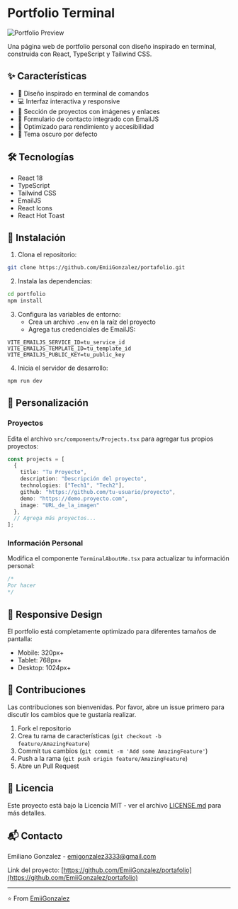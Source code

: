 # Portfolio Terminal

![Portfolio Preview](https://images.unsplash.com/photo-1629654297299-c8506221ca97?auto=format&fit=crop&w=1200&q=80)

Una página web de portfolio personal con diseño inspirado en terminal, construida con React, TypeScript y Tailwind CSS.

## ✨ Características

- 🎨 Diseño inspirado en terminal de comandos
- 💻 Interfaz interactiva y responsive
- 🚀 Sección de proyectos con imágenes y enlaces
- 📧 Formulario de contacto integrado con EmailJS
- 🎯 Optimizado para rendimiento y accesibilidad
- 🌙 Tema oscuro por defecto

## 🛠️ Tecnologías

- React 18
- TypeScript
- Tailwind CSS
- EmailJS
- React Icons
- React Hot Toast

## 🚀 Instalación

1. Clona el repositorio:

```bash
git clone https://github.com/EmiiGonzalez/portafolio.git
```

2. Instala las dependencias:

```bash
cd portfolio
npm install
```

3. Configura las variables de entorno:
   - Crea un archivo `.env` en la raíz del proyecto
   - Agrega tus credenciales de EmailJS:

```env
VITE_EMAILJS_SERVICE_ID=tu_service_id
VITE_EMAILJS_TEMPLATE_ID=tu_template_id
VITE_EMAILJS_PUBLIC_KEY=tu_public_key
```

4. Inicia el servidor de desarrollo:

```bash
npm run dev
```

## 📝 Personalización

### Proyectos

Edita el archivo `src/components/Projects.tsx` para agregar tus propios proyectos:

```typescript
const projects = [
  {
    title: "Tu Proyecto",
    description: "Descripción del proyecto",
    technologies: ["Tech1", "Tech2"],
    github: "https://github.com/tu-usuario/proyecto",
    demo: "https://demo.proyecto.com",
    image: "URL_de_la_imagen"
  },
  // Agrega más proyectos...
];
```

### Información Personal

Modifica el componente `TerminalAboutMe.tsx` para actualizar tu información personal:

```typescript
/*
Por hacer
*/
```

## 📱 Responsive Design

El portfolio está completamente optimizado para diferentes tamaños de pantalla:

- Mobile: 320px+
- Tablet: 768px+
- Desktop: 1024px+

## 🤝 Contribuciones

Las contribuciones son bienvenidas. Por favor, abre un issue primero para discutir los cambios que te gustaría realizar.

1. Fork el repositorio
2. Crea tu rama de características (`git checkout -b feature/AmazingFeature`)
3. Commit tus cambios (`git commit -m 'Add some AmazingFeature'`)
4. Push a la rama (`git push origin feature/AmazingFeature`)
5. Abre un Pull Request

## 📄 Licencia

Este proyecto está bajo la Licencia MIT - ver el archivo [LICENSE.md](LICENSE.md) para más detalles.

## 📬 Contacto

Emiliano Gonzalez - [emigonzalez3333@gmail.com]()

Link del proyecto: [https://github.com/EmiiGonzalez/portafolio](https://github.com/EmiiGonzalez/portafolio)

---

⭐️ From [EmiiGonzalez](https://github.com/EmiiGonzalez)
